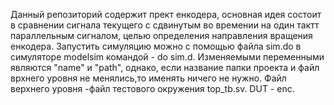 Данный репозиторий содержит прект енкодера, основная идея состоит в сравнении сигнала текущего с сдвинутым во времении на один тактт параллельным сигналом, целью определения направления вращения енкодера.
Запустить симуляцию можно с помощью файла sim.do в симуляторе modelsim командой - do sim.d. Изменяемыми переменными являются "name" и "path", однако, если название папки проекта и файл врхнего уровня не менялись,то именять ничего не нужно. Файл верхнего уровня -файл тестового окружения top_tb.sv.
DUT - enc.
